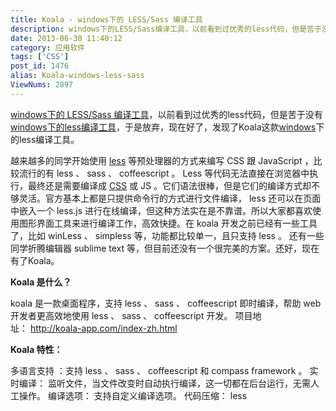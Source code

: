 ```yaml
---
title: Koala - windows下的 LESS/Sass 编译工具
description: windows下的LESS/Sass编译工具，以前看到过优秀的less代码，但是苦于没有windows下的less编译工具，于是放弃，现在好了，发现了Koala这款windows下的less编译工具。越来越多的同学开始使用less等预处理器的方式来编写CSS跟JavaScript，比较流行的有less、sass、coffeescript。Less等代码无法直接在浏览
date: 2013-06-30 11:40:12
category: 应用软件
tags: ['CSS']
post_id: 1476
alias: Koala-windows-less-sass
ViewNums: 2897
---
```


[windows下的 LESS/Sass 编译工具](/blog/koala-windows-less-sass)，以前看到过优秀的less代码，但是苦于没有[windows下的less编译工具](/blog/koala-windows-less-sass)，于是放弃，现在好了，发现了Koala这款[windows](/tags/windows)下的less编译工具。

越来越多的同学开始使用 [less](/blog/koala-windows-less-sass) 等预处理器的方式来编写 CSS 跟 JavaScript ，比较流行的有 less 、 sass 、 coffeescript 。 Less 等代码无法直接在浏览器中执行，最终还是需要编译成 [CSS](/tags/CSS) 或 JS 。它们语法很棒，但是它们的编译方式却不够灵活。官方基本上都是只提供命令行的方式进行文件编译， less 还可以在页面中嵌入一个 less.js 进行在线编译，但这种方法实在是不靠谱。所以大家都喜欢使用图形界面工具来进行编译工作，高效快捷。在 koala 开发之前已经有一些工具了，比如 winLess 、 simpless 等，功能都比较单一，且只支持 less 。 还有一些同学折腾编辑器 sublime text 等，但目前还没有一个很完美的方案。还好，现在有了Koala。

**Koala 是什么？**

koala 是一款桌面程序，支持 less 、 sass 、 coffeescript 即时编译，帮助 web 开发者更高效地使用 less 、 sass 、 coffeescript 开发。
项目地址： <http://koala-app.com/index-zh.html>

**Koala 特性：**

多语言支持 ：支持 less 、 sass 、 coffeescript 和 compass framework 。
实时编译： 监听文件，当文件改变时自动执行编译，这一切都在后台运行，无需人工操作。
编译选项： 支持自定义编译选项。
代码压缩： less

